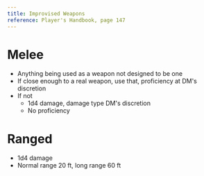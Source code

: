 ```yaml
---
title: Improvised Weapons
reference: Player's Handbook, page 147
---
```


# Melee

- Anything being used as a weapon not designed to be one
- If close enough to a real weapon, use that, proficiency at DM's discretion
- If not
  - 1d4 damage, damage type DM's discretion
  - No proficiency

# Ranged

- 1d4 damage
- Normal range 20 ft, long range 60 ft
